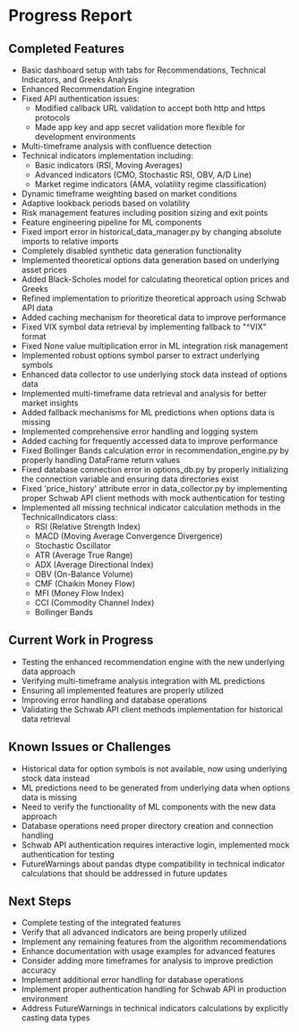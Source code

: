 # Progress Report

## Completed Features
- Basic dashboard setup with tabs for Recommendations, Technical Indicators, and Greeks Analysis
- Enhanced Recommendation Engine integration
- Fixed API authentication issues:
  - Modified callback URL validation to accept both http and https protocols
  - Made app key and app secret validation more flexible for development environments
- Multi-timeframe analysis with confluence detection
- Technical indicators implementation including:
  - Basic indicators (RSI, Moving Averages)
  - Advanced indicators (CMO, Stochastic RSI, OBV, A/D Line)
  - Market regime indicators (AMA, volatility regime classification)
- Dynamic timeframe weighting based on market conditions
- Adaptive lookback periods based on volatility
- Risk management features including position sizing and exit points
- Feature engineering pipeline for ML components
- Fixed import error in historical_data_manager.py by changing absolute imports to relative imports
- Completely disabled synthetic data generation functionality
- Implemented theoretical options data generation based on underlying asset prices
- Added Black-Scholes model for calculating theoretical option prices and Greeks
- Refined implementation to prioritize theoretical approach using Schwab API data
- Added caching mechanism for theoretical data to improve performance
- Fixed VIX symbol data retrieval by implementing fallback to "^VIX" format
- Fixed None value multiplication error in ML integration risk management
- Implemented robust options symbol parser to extract underlying symbols
- Enhanced data collector to use underlying stock data instead of options data
- Implemented multi-timeframe data retrieval and analysis for better market insights
- Added fallback mechanisms for ML predictions when options data is missing
- Implemented comprehensive error handling and logging system
- Added caching for frequently accessed data to improve performance
- Fixed Bollinger Bands calculation error in recommendation_engine.py by properly handling DataFrame return values
- Fixed database connection error in options_db.py by properly initializing the connection variable and ensuring data directories exist
- Fixed 'price_history' attribute error in data_collector.py by implementing proper Schwab API client methods with mock authentication for testing
- Implemented all missing technical indicator calculation methods in the TechnicalIndicators class:
  - RSI (Relative Strength Index)
  - MACD (Moving Average Convergence Divergence)
  - Stochastic Oscillator
  - ATR (Average True Range)
  - ADX (Average Directional Index)
  - OBV (On-Balance Volume)
  - CMF (Chaikin Money Flow)
  - MFI (Money Flow Index)
  - CCI (Commodity Channel Index)
  - Bollinger Bands

## Current Work in Progress
- Testing the enhanced recommendation engine with the new underlying data approach
- Verifying multi-timeframe analysis integration with ML predictions
- Ensuring all implemented features are properly utilized
- Improving error handling and database operations
- Validating the Schwab API client methods implementation for historical data retrieval

## Known Issues or Challenges
- Historical data for option symbols is not available, now using underlying stock data instead
- ML predictions need to be generated from underlying data when options data is missing
- Need to verify the functionality of ML components with the new data approach
- Database operations need proper directory creation and connection handling
- Schwab API authentication requires interactive login, implemented mock authentication for testing
- FutureWarnings about pandas dtype compatibility in technical indicator calculations that should be addressed in future updates

## Next Steps
- Complete testing of the integrated features
- Verify that all advanced indicators are being properly utilized
- Implement any remaining features from the algorithm recommendations
- Enhance documentation with usage examples for advanced features
- Consider adding more timeframes for analysis to improve prediction accuracy
- Implement additional error handling for database operations
- Implement proper authentication handling for Schwab API in production environment
- Address FutureWarnings in technical indicators calculations by explicitly casting data types
